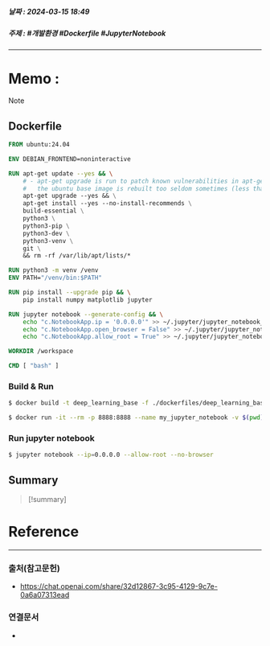 ##### 날짜 : 2024-03-15 18:49
##### 주제 : #개발환경 #Dockerfile #JupyterNotebook
---
# Memo :
>[!note]

## Dockerfile
```Dockerfile
FROM ubuntu:24.04

ENV DEBIAN_FRONTEND=noninteractive

RUN apt-get update --yes && \
    # - apt-get upgrade is run to patch known vulnerabilities in apt-get packages as
    #   the ubuntu base image is rebuilt too seldom sometimes (less than once a month)
    apt-get upgrade --yes && \
    apt-get install --yes --no-install-recommends \
    build-essential \
    python3 \
    python3-pip \
    python3-dev \
    python3-venv \
    git \
    && rm -rf /var/lib/apt/lists/*

RUN python3 -m venv /venv
ENV PATH="/venv/bin:$PATH"

RUN pip install --upgrade pip && \
    pip install numpy matplotlib jupyter

RUN jupyter notebook --generate-config && \
    echo "c.NotebookApp.ip = '0.0.0.0'" >> ~/.jupyter/jupyter_notebook_config.py && \
    echo "c.NotebookApp.open_browser = False" >> ~/.jupyter/jupyter_notebook_config.py && \
    echo "c.NotebookApp.allow_root = True" >> ~/.jupyter/jupyter_notebook_config.py

WORKDIR /workspace

CMD [ "bash" ]

```

### Build & Run
```bash
$ docker build -t deep_learning_base -f ./dockerfiles/deep_learning_base.dockerfile .

$ docker run -it --rm -p 8888:8888 --name my_jupyter_notebook -v $(pwd):/workspace deep_learning_base
```

### Run jupyter notebook 
```bash
$ jupyter notebook --ip=0.0.0.0 --allow-root --no-browser
```

## Summary
>[!summary]

# Reference
---
### 출처(참고문헌)
- https://chat.openai.com/share/32d12867-3c95-4129-9c7e-0a6a07313ead
### 연결문서
- 
